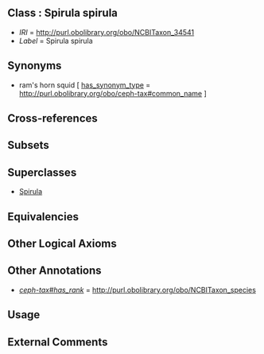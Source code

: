 
## Class : Spirula spirula

 * *IRI* = http://purl.obolibrary.org/obo/NCBITaxon_34541
 * *Label* = Spirula spirula

## Synonyms

 * ram's horn squid [ [has_synonym_type](../../pe/oboInOwl#hasSynonymType.md) = http://purl.obolibrary.org/obo/ceph-tax#common_name ]

## Cross-references


## Subsets


## Superclasses

 * [Spirula](../../NCBITaxon/40/NCBITaxon_34540.md)

## Equivalencies


## Other Logical Axioms


## Other Annotations

 * *[ceph-tax#has_rank](../../ceph-tax#has/nk/ceph-tax#has_rank.md)* = http://purl.obolibrary.org/obo/NCBITaxon_species

## Usage


## External Comments

